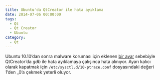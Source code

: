 ```yaml
---
title: Ubuntu'da QtCreator ile hata ayıklama
date: 2014-07-06 00:00:00
tags:
  - Qt
  - Qt Creator
  - Ubuntu
category:
  - Qt
---
```


Ubuntu 10.10’dan sonra malware koruması için eklenen [bir ayar][0] sebebiyle QtCreator’da _gdb_ ile hata ayıklamaya çalışınca hata alınıyor. Ayarı kalıcı olarak kapatmak için `/etc/sysctl.d/10-ptrace.conf` dosyasındaki değeri _1_’den _0’a çekmek yeterli oluyor.

[0]: https://wiki.ubuntu.com/SecurityTeam/Roadmap/KernelHardening#ptrace%20Protection
